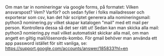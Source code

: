 Om man tar in nomineringar via google forms, på formatet:
    Vilken ansvarspost?
    Vem?
    Varför?
och sedan fyller i folks mailadresser och exporterar som csv, kan det här scriptet generera alla nomineringsmail:
    python3 nominering.py
vilket skapar katalogen "mail" med ett mail per person. Kontrollera dessa så det ser rätt ut!
Sedan kan man skicka alla mail:
    python3 nomiering.py mail
vilket automatiskt skickar alla mail, om man angett en giltig mail/lösenords-kombo. 
För gmail behöver man använda ett app password istället för sitt vanliga, se: https://support.google.com/accounts/answer/185833?hl=en
